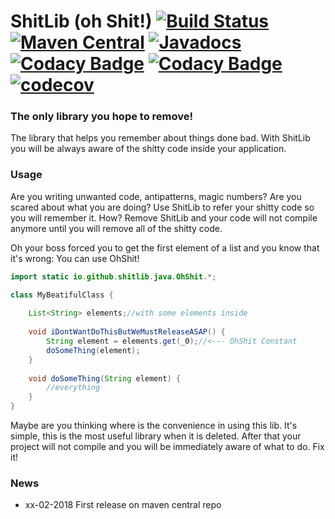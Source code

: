 ShitLib (oh Shit!) [![Build Status](https://travis-ci.org/ShitLib/shitlib-java.svg?branch=master)](https://travis-ci.org/ShitLib/shitlib-java) [![Maven Central](https://maven-badges.herokuapp.com/maven-central/com.github.shitlib/shitlib-java/badge.svg)](https://maven-badges.herokuapp.com/maven-central/com.github.shitlib/shitlib-java) [![Javadocs](https://www.javadoc.io/badge/com.github.shitlib/shitlib-java.svg?color=blue)](https://www.javadoc.io/doc/com.github.shitlib/shitlib-java) [![Codacy Badge](https://api.codacy.com/project/badge/Grade/8d6f7fa7a4724079945759119c5dc9e4)](https://www.codacy.com/app/UltimaPhoenix/shitlib-java?utm_source=github.com&amp;utm_medium=referral&amp;utm_content=ShitLib/shitlib-java&amp;utm_campaign=Badge_Grade) [![Codacy Badge](https://api.codacy.com/project/badge/Coverage/8d6f7fa7a4724079945759119c5dc9e4)](https://www.codacy.com/app/UltimaPhoenix/shitlib-java?utm_source=github.com&utm_medium=referral&utm_content=ShitLib/shitlib-java&utm_campaign=Badge_Coverage) [![codecov](https://codecov.io/gh/ShitLib/shitlib-java/branch/master/graph/badge.svg)](https://codecov.io/gh/ShitLib/shitlib-java)
===============

### The only library you hope to remove!
The library that helps you remember about things done bad.
With ShitLib you will be always aware of the shitty code inside your application.



### Usage
Are you writing unwanted code, antipatterns, magic numbers?
Are you scared about what you are doing?
Use ShitLib to refer your shitty code so you will remember it.
How? Remove ShitLib and your code will not compile anymore until you will remove all of the shitty code.


Oh your boss forced you to get the first element of a list and you know that it's wrong: You can use OhShit!

```java
import static io.github.shitlib.java.OhShit.*;

class MyBeatifulClass {
    
    List<String> elements;//with some elements inside
    
    void iDontWantDoThisButWeMustReleaseASAP() {
        String element = elements.get(_0);//<--- OhShit Constant
        doSomeThing(element);
    }
    
    void doSomeThing(String element) {
        //everything
    }
}
```  

Maybe are you thinking where is the convenience in using this lib.
It's simple, this is the most useful library when it is deleted.
After that your project will not compile and you will be immediately aware of what to do.
Fix it!


### News
  * xx-02-2018 First release on maven central repo
  